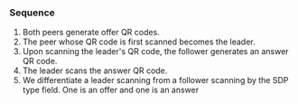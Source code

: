 ### Sequence

1. Both peers generate offer QR codes.
1. The peer whose QR code is first scanned becomes the leader.
1. Upon scanning the leader's QR code, the follower generates an answer QR code.
1. The leader scans the answer QR code.
1. We differentiate a leader scanning from a follower scanning by the SDP type field. One is an offer and one is an answer
